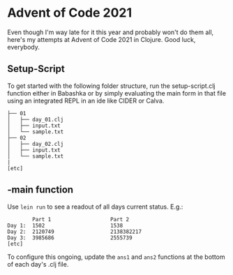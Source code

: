 # Advent of Code 2021

Even though I'm way late for it this year and probably won't do them all, here's my attempts at Advent of Code 2021 in Clojure. Good luck, everybody.

## Setup-Script

To get started with the following folder structure, run the setup-script.clj function either in Babashka or by simply evaluating the main form in that file using an integrated REPL in an ide like CIDER or Calva.

```
├── 01
│   ├── day_01.clj
│   ├── input.txt
│   └── sample.txt
├── 02
│   ├── day_02.clj
│   ├── input.txt
│   └── sample.txt
|
[etc]
```

## -main function

Use `lein run` to see a readout of all days current status. E.g.: 

```
        Part 1                   Part 2
Day 1:  1502                     1538
Day 2:  2120749                  2138382217
Day 3:  3985686                  2555739
[etc]
```

To configure this ongoing, update the `ans1` and `ans2` functions at the bottom of each day's .clj file.
